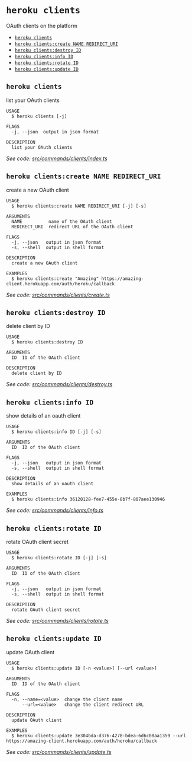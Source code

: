 `heroku clients`
================

OAuth clients on the platform

* [`heroku clients`](#heroku-clients)
* [`heroku clients:create NAME REDIRECT_URI`](#heroku-clientscreate-name-redirect_uri)
* [`heroku clients:destroy ID`](#heroku-clientsdestroy-id)
* [`heroku clients:info ID`](#heroku-clientsinfo-id)
* [`heroku clients:rotate ID`](#heroku-clientsrotate-id)
* [`heroku clients:update ID`](#heroku-clientsupdate-id)

## `heroku clients`

list your OAuth clients

```
USAGE
  $ heroku clients [-j]

FLAGS
  -j, --json  output in json format

DESCRIPTION
  list your OAuth clients
```

_See code: [src/commands/clients/index.ts](https://github.com/heroku/cli/blob/v10.9.0-beta.0/packages/cli/src/commands/clients/index.ts)_

## `heroku clients:create NAME REDIRECT_URI`

create a new OAuth client

```
USAGE
  $ heroku clients:create NAME REDIRECT_URI [-j] [-s]

ARGUMENTS
  NAME          name of the OAuth client
  REDIRECT_URI  redirect URL of the OAuth client

FLAGS
  -j, --json   output in json format
  -s, --shell  output in shell format

DESCRIPTION
  create a new OAuth client

EXAMPLES
  $ heroku clients:create "Amazing" https://amazing-client.herokuapp.com/auth/heroku/callback
```

_See code: [src/commands/clients/create.ts](https://github.com/heroku/cli/blob/v10.9.0-beta.0/packages/cli/src/commands/clients/create.ts)_

## `heroku clients:destroy ID`

delete client by ID

```
USAGE
  $ heroku clients:destroy ID

ARGUMENTS
  ID  ID of the OAuth client

DESCRIPTION
  delete client by ID
```

_See code: [src/commands/clients/destroy.ts](https://github.com/heroku/cli/blob/v10.9.0-beta.0/packages/cli/src/commands/clients/destroy.ts)_

## `heroku clients:info ID`

show details of an oauth client

```
USAGE
  $ heroku clients:info ID [-j] [-s]

ARGUMENTS
  ID  ID of the OAuth client

FLAGS
  -j, --json   output in json format
  -s, --shell  output in shell format

DESCRIPTION
  show details of an oauth client

EXAMPLES
  $ heroku clients:info 36120128-fee7-455e-8b7f-807aee130946
```

_See code: [src/commands/clients/info.ts](https://github.com/heroku/cli/blob/v10.9.0-beta.0/packages/cli/src/commands/clients/info.ts)_

## `heroku clients:rotate ID`

rotate OAuth client secret

```
USAGE
  $ heroku clients:rotate ID [-j] [-s]

ARGUMENTS
  ID  ID of the OAuth client

FLAGS
  -j, --json   output in json format
  -s, --shell  output in shell format

DESCRIPTION
  rotate OAuth client secret
```

_See code: [src/commands/clients/rotate.ts](https://github.com/heroku/cli/blob/v10.9.0-beta.0/packages/cli/src/commands/clients/rotate.ts)_

## `heroku clients:update ID`

update OAuth client

```
USAGE
  $ heroku clients:update ID [-n <value>] [--url <value>]

ARGUMENTS
  ID  ID of the OAuth client

FLAGS
  -n, --name=<value>  change the client name
      --url=<value>   change the client redirect URL

DESCRIPTION
  update OAuth client

EXAMPLES
  $ heroku clients:update 3e304bda-d376-4278-bdea-6d6c08aa1359 --url https://amazing-client.herokuapp.com/auth/heroku/callback
```

_See code: [src/commands/clients/update.ts](https://github.com/heroku/cli/blob/v10.9.0-beta.0/packages/cli/src/commands/clients/update.ts)_
